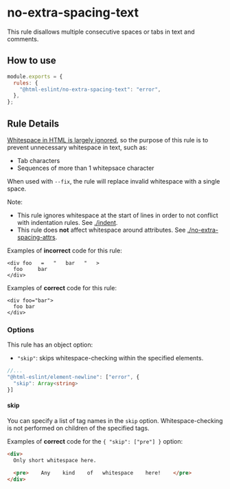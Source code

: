 # no-extra-spacing-text

This rule disallows multiple consecutive spaces or tabs in text and comments.

## How to use

```js,.eslintrc.js
module.exports = {
  rules: {
    "@html-eslint/no-extra-spacing-text": "error",
  },
};
```

## Rule Details

[Whitespace in HTML is largely ignored](https://developer.mozilla.org/en-US/docs/Web/API/Document_Object_Model/Whitespace), so the purpose of this rule is to prevent unnecessary whitespace in text, such as:

- Tab characters
- Sequences of more than 1 whitepsace character

When used with `--fix`, the rule will replace invalid whitespace with a single space.

Note:

- This rule ignores whitespace at the start of lines in order to not conflict with indentation rules. See [./indent](@html-eslint/indent).
- This rule does **not** affect whitespace around attributes. See [./no-extra-spacing-attrs](@html-eslint/no-extra-spacing-attrs).

Examples of **incorrect** code for this rule:

```html,incorrect
<div foo   =   "   bar   "   >
  foo     bar
</div>
```

Examples of **correct** code for this rule:

```html,correct
<div foo="bar">
  foo bar
</div>
```

### Options

This rule has an object option:

- `"skip"`: skips whitespace-checking within the specified elements.

```ts
//...
"@html-eslint/element-newline": ["error", {
  "skip": Array<string>
}]
```

#### skip

You can specify a list of tag names in the `skip` option.
Whitespace-checking is not performed on children of the specified tags.

Examples of **correct** code for the `{ "skip": ["pre"] }` option:

<!-- prettier-ignore -->
```html
<div>
  Only short whitespace here.

  <pre>    Any    kind    of   whitespace    here!    </pre>
</div>
```
